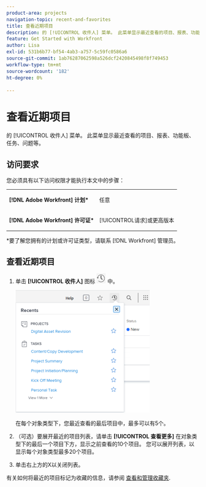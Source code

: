 ```yaml
---
product-area: projects
navigation-topic: recent-and-favorites
title: 查看近期项目
description: 的 [!UICONTROL 收件人] 菜单。 此菜单显示最近查看的项目、报表、功能板、任务、问题等。
feature: Get Started with Workfront
author: Lisa
exl-id: 531b6b77-bf54-4ab3-a757-5c59fc0586a6
source-git-commit: 1ab76287062598a526dcf2420845498f8f749453
workflow-type: tm+mt
source-wordcount: '182'
ht-degree: 0%

---
```


# 查看近期项目

的 [!UICONTROL 收件人] 菜单。 此菜单显示最近查看的项目、报表、功能板、任务、问题等。

## 访问要求

您必须具有以下访问权限才能执行本文中的步骤：

<table style="table-layout:auto"> 
 <col> 
 </col> 
 <col> 
 </col> 
 <tbody> 
  <tr> 
   <td role="rowheader"><strong>[!DNL Adobe Workfront] 计划*</strong></td> 
   <td> <p>任意</p> </td> 
  </tr> 
  <tr> 
   <td role="rowheader"><strong>[!DNL Adobe Workfront] 许可证*</strong></td> 
   <td> <p>[!UICONTROL请求]或更高版本</p> </td> 
  </tr> 
 </tbody> 
</table>

&#42;要了解您拥有的计划或许可证类型，请联系 [!DNL Workfront] 管理员。

## 查看近期项目

1. 单击 **[!UICONTROL 收件人]** 图标 ![[!UICONTROL 收件人]](assets/recents-icon-40x43.png) 中。

   ![收件人列表](assets/recents-list-2022-350x319.png)

   在每个对象类型下，您最近查看的最后项目中，最多可以有5个。

1. （可选）要展开最近的项目列表，请单击 **[!UICONTROL 查看更多]** 在对象类型下的最后一个项目下方，显示之前查看的10个项目。 您可以展开列表，以显示每个对象类型最多20个项目。
1. 单击右上方的X以关闭列表。

有关如何将最近的项目标记为收藏的信息，请参阅 [查看和管理收藏夹](../../../workfront-basics/navigate-workfront/recent-and-favorites/view-and-manage-favorites.md).
